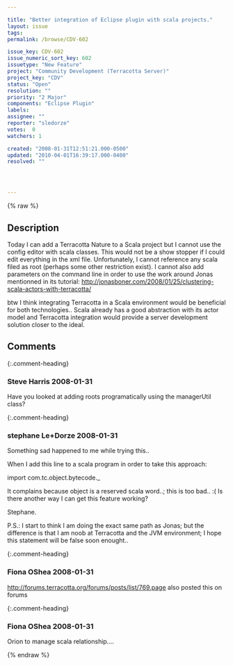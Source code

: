 ```yaml
---

title: "Better integration of Eclipse plugin with scala projects."
layout: issue
tags: 
permalink: /browse/CDV-602

issue_key: CDV-602
issue_numeric_sort_key: 602
issuetype: "New Feature"
project: "Community Development (Terracotta Server)"
project_key: "CDV"
status: "Open"
resolution: ""
priority: "2 Major"
components: "Eclipse Plugin"
labels: 
assignee: ""
reporter: "sledorze"
votes:  0
watchers: 1

created: "2008-01-31T12:51:21.000-0500"
updated: "2010-04-01T16:39:17.000-0400"
resolved: ""




---
```


{% raw %}

## Description

<div markdown="1" class="description">

Today I can add a Terracotta Nature to a Scala project but I cannot use the config editor with scala classes.
This would not be a show stopper if I could edit everything in the xml file.
Unfortunately, I cannot reference any scala filed as root (perhaps some other restriction exist).
I cannot also add parameters on the command line in order to use the work around Jonas mentionned in its tutorial:
http://jonasboner.com/2008/01/25/clustering-scala-actors-with-terracotta/

btw I think integrating Terracotta in a Scala environment would be beneficial for both technologies..
Scala already has a good abstraction with its actor model and Terracotta integration would provide a server development solution closer to the ideal.


</div>

## Comments


{:.comment-heading}
### **Steve Harris** <span class="date">2008-01-31</span>

<div markdown="1" class="comment">

Have you looked at adding roots programatically using the managerUtil class?

</div>


{:.comment-heading}
### **stephane Le+Dorze** <span class="date">2008-01-31</span>

<div markdown="1" class="comment">

Something sad happened to me while trying this..

When I add this line to a scala program in order to take this approach:

import com.tc.object.bytecode.\_

It complains because object is a reserved scala word..; this is too bad.. :(
Is there another way I can get this feature working?

Stephane.

P.S.: I start to think I am doing the exact same path as Jonas; but the difference is that I am noob at Terracotta and the JVM environment; I hope this statement will be false soon enought..


</div>


{:.comment-heading}
### **Fiona OShea** <span class="date">2008-01-31</span>

<div markdown="1" class="comment">

http://forums.terracotta.org/forums/posts/list/769.page also posted this on forums

</div>


{:.comment-heading}
### **Fiona OShea** <span class="date">2008-01-31</span>

<div markdown="1" class="comment">

Orion to manage scala relationship....

</div>



{% endraw %}
